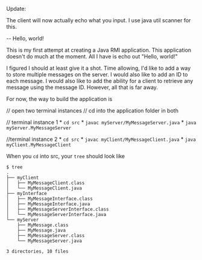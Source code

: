 Update:

The client will now actually echo what you input.
I use java util scanner for this.


--
Hello, world!

This is my first attempt at creating a Java RMI application.
This application doesn't do much at the moment.
All I have is echo out "Hello, world!"

I figured I should at least give it a shot.
Time allowing, I'd like to add a way to store multiple messages on the server.
I would also like to add an ID to each message.
I would also like to add the ability for a client to retrieve any message using the message ID.
However, all that is far away.

For now, the way to build the application is

// open two terminal instances
// cd into the application folder in both

// terminal instance 1
    * `cd src`
    * `javac myServer/MyMessageServer.java`
    * `java myServer.MyMessageServer`

//terminal instance 2
    * `cd src`
    * `javac myClient/MyMessageClient.java`
    * `java myClient.MyMessageClient`

When you `cd` into src, your `tree` should look like

    $ tree
    .
    ├── myClient
    │   ├── MyMessageClient.class
    │   └── MyMessageClient.java
    ├── myInterface
    │   ├── MyMessageInterface.class
    │   ├── MyMessageInterface.java
    │   ├── MyMessageServerInterface.class
    │   └── MyMessageServerInterface.java
    └── myServer
        ├── MyMessage.class
        ├── MyMessage.java
        ├── MyMessageServer.class
        └── MyMessageServer.java

    3 directories, 10 files
